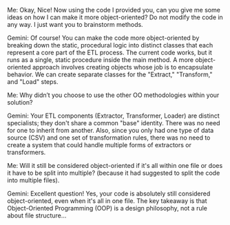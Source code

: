 Me: Okay, Nice! Now using the code I provided you, can you give me some ideas on how I can make it more object-oriented? Do not modify the code in any way. I just want you to brainstorm methods.

Gemini: Of course! You can make the code more object-oriented by breaking down the static, procedural logic into distinct classes that each represent a core part of the ETL process. The current code works, but it runs as a single, static procedure inside the main method. A more object-oriented approach involves creating objects whose job is to encapsulate behavior. We can create separate classes for the "Extract," "Transform," and "Load" steps.

Me: Why didn’t you choose to use the other OO methodologies within your solution?


Gemini: Your ETL components (Extractor, Transformer, Loader) are distinct specialists; they don't share a common "base" identity. There was no need for one to inherit from another. Also, since you only had one type of data source (CSV) and one set of transformation rules, there was no need to create a system that could handle multiple forms of extractors or transformers.

Me: Will it still be considered object-oriented if it's all within one file or does it have to be split into multiple? (because it had suggested to split the code into multiple files).

Gemini: Excellent question! Yes, your code is absolutely still considered object-oriented, even when it's all in one file. The key takeaway is that Object-Oriented Programming (OOP) is a design philosophy, not a rule about file structure…
